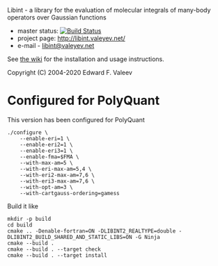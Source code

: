 Libint - a library for the evaluation of molecular integrals of many-body operators over Gaussian functions

- master status: [![Build Status](https://travis-ci.org/evaleev/libint.svg?branch=master)](https://travis-ci.org/evaleev/libint)
- project page: http://libint.valeyev.net/
- e-mail - libint@valeyev.net

See [the wiki](https://github.com/evaleev/libint/wiki) for the installation and usage instructions.

Copyright (C) 2004-2020 Edward F. Valeev


# Configured for PolyQuant

This version has been configured for PolyQuant
```
./configure \
    --enable-eri=1 \
    --enable-eri2=1 \
    --enable-eri3=1 \
    --enable-fma=$FMA \
    --with-max-am=5 \
    --with-eri-max-am=5,4 \
    --with-eri2-max-am=7,6 \
    --with-eri3-max-am=7,6 \
    --with-opt-am=3 \
    --with-cartgauss-ordering=gamess
```

Build it like
```
mkdir -p build
cd build
cmake .. -Denable-fortran=ON -DLIBINT2_REALTYPE=double -DLIBINT2_BUILD_SHARED_AND_STATIC_LIBS=ON -G Ninja
cmake --build .
cmake --build . --target check
cmake --build . --target install
```
